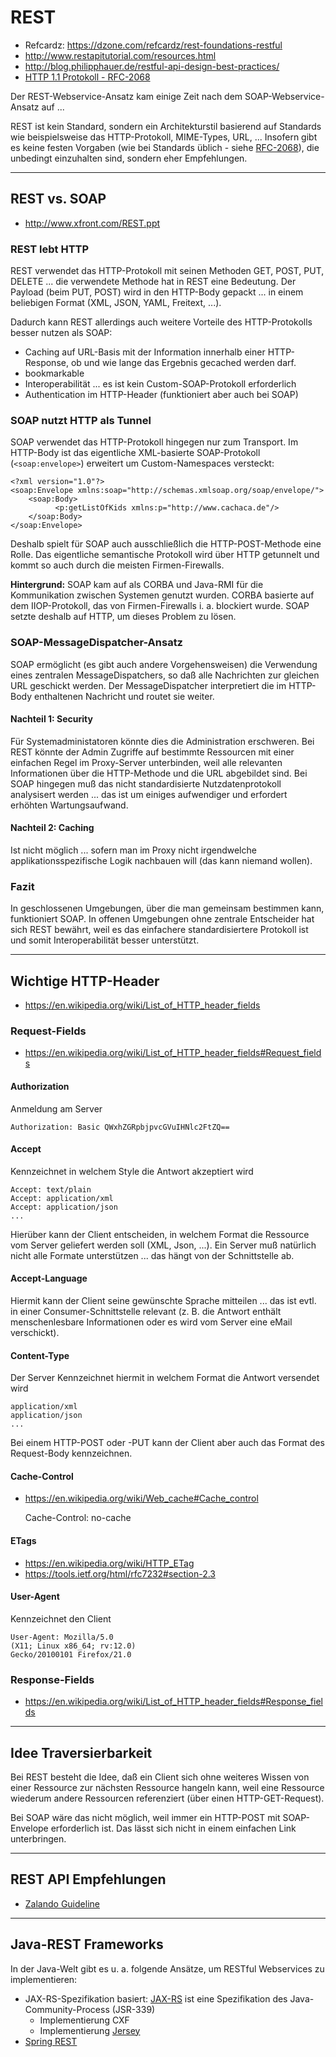 # REST

* Refcardz: https://dzone.com/refcardz/rest-foundations-restful
* http://www.restapitutorial.com/resources.html
* http://blog.philipphauer.de/restful-api-design-best-practices/
* [HTTP 1.1 Protokoll - RFC-2068](https://tools.ietf.org/html/rfc2068)

Der REST-Webservice-Ansatz kam einige Zeit nach dem SOAP-Webservice-Ansatz auf ...

REST ist kein Standard, sondern ein Architekturstil basierend auf Standards wie beispielsweise das HTTP-Protokoll, MIME-Types, URL, ... Insofern gibt es keine festen Vorgaben (wie bei Standards üblich - siehe [RFC-2068](https://tools.ietf.org/html/rfc2068)), die unbedingt einzuhalten sind, sondern eher Empfehlungen.

---

## REST vs. SOAP

* http://www.xfront.com/REST.ppt

### REST lebt HTTP

REST verwendet das HTTP-Protokoll mit seinen Methoden GET, POST, PUT, DELETE ... die verwendete Methode hat in REST eine Bedeutung. Der Payload (beim PUT, POST) wird in den HTTP-Body gepackt ... in einem beliebigen Format (XML, JSON, YAML, Freitext, ...).

Dadurch kann REST allerdings auch weitere Vorteile des HTTP-Protokolls besser nutzen als SOAP:

* Caching auf URL-Basis mit der Information innerhalb einer HTTP-Response, ob und wie lange das Ergebnis gecached werden darf.
* bookmarkable
* Interoperabilität ... es ist kein Custom-SOAP-Protokoll erforderlich
* Authentication im HTTP-Header (funktioniert aber auch bei SOAP)

### SOAP nutzt HTTP als Tunnel

SOAP verwendet das HTTP-Protokoll hingegen nur zum Transport. Im HTTP-Body ist das eigentliche XML-basierte SOAP-Protokoll (``<soap:envelope>``) erweitert um Custom-Namespaces versteckt:

    <?xml version="1.0"?>
    <soap:Envelope xmlns:soap="http://schemas.xmlsoap.org/soap/envelope/">
        <soap:Body>
              <p:getListOfKids xmlns:p="http://www.cachaca.de"/>
        </soap:Body>
    </soap:Envelope>

Deshalb spielt für SOAP auch ausschließlich die HTTP-POST-Methode eine Rolle. Das eigentliche semantische Protokoll wird über HTTP getunnelt und kommt so auch durch die meisten Firmen-Firewalls.

**Hintergrund:** SOAP kam auf als CORBA und Java-RMI für die Kommunikation zwischen Systemen genutzt wurden. CORBA basierte auf dem IIOP-Protokoll, das von Firmen-Firewalls i. a. blockiert wurde. SOAP setzte deshalb auf HTTP, um dieses Problem zu lösen. 

### SOAP-MessageDispatcher-Ansatz

SOAP ermöglicht (es gibt auch andere Vorgehensweisen) die Verwendung eines zentralen MessageDispatchers, so daß alle Nachrichten zur gleichen URL geschickt werden. Der MessageDispatcher interpretiert die im HTTP-Body enthaltenen Nachricht und routet sie weiter. 

#### Nachteil 1: Security

Für Systemadministatoren könnte dies die Administration erschweren. Bei REST könnte der Admin Zugriffe auf bestimmte Ressourcen mit einer einfachen Regel im Proxy-Server unterbinden, weil alle relevanten Informationen über die HTTP-Methode und die URL abgebildet sind. Bei SOAP hingegen muß das nicht standardisierte Nutzdatenprotokoll analysisert werden ... das ist um einiges aufwendiger und erfordert erhöhten Wartungsaufwand.

#### Nachteil 2: Caching

Ist nicht möglich ... sofern man im Proxy nicht irgendwelche applikationsspezifische Logik nachbauen will (das kann niemand wollen).

### Fazit

In geschlossenen Umgebungen, über die man gemeinsam bestimmen kann, funktioniert SOAP. In offenen Umgebungen ohne zentrale Entscheider hat sich REST bewährt, weil es das einfachere standardisiertere Protokoll ist und somit Interoperabilität besser unterstützt.

---

## Wichtige HTTP-Header

* https://en.wikipedia.org/wiki/List_of_HTTP_header_fields

### Request-Fields

* https://en.wikipedia.org/wiki/List_of_HTTP_header_fields#Request_fields

#### Authorization

Anmeldung am Server

    Authorization: Basic QWxhZGRpbjpvcGVuIHNlc2FtZQ==

#### Accept

Kennzeichnet in welchem Style die Antwort akzeptiert wird

    Accept: text/plain
    Accept: application/xml
    Accept: application/json
    ...

Hierüber kann der Client entscheiden, in welchem Format die Ressource vom Server geliefert werden soll (XML, Json, ...). Ein Server muß natürlich nicht alle Formate unterstützen ... das hängt von der Schnittstelle ab.

#### Accept-Language

Hiermit kann der Client seine gewünschte Sprache mitteilen ... das ist evtl. in einer Consumer-Schnittstelle relevant (z. B. die Antwort enthält menschenlesbare Informationen oder es wird vom Server eine eMail verschickt). 

#### Content-Type

Der Server Kennzeichnet hiermit in welchem Format die Antwort versendet wird

    application/xml
    application/json
    ...

Bei einem HTTP-POST oder -PUT kann der Client aber auch das Format des Request-Body kennzeichnen.

#### Cache-Control

* https://en.wikipedia.org/wiki/Web_cache#Cache_control

    Cache-Control: no-cache

#### ETags

* https://en.wikipedia.org/wiki/HTTP_ETag
* https://tools.ietf.org/html/rfc7232#section-2.3

#### User-Agent

Kennzeichnet den Client

    User-Agent: Mozilla/5.0
    (X11; Linux x86_64; rv:12.0)
    Gecko/20100101 Firefox/21.0

### Response-Fields

* https://en.wikipedia.org/wiki/List_of_HTTP_header_fields#Response_fields

---

## Idee Traversierbarkeit

Bei REST besteht die Idee, daß ein Client sich ohne weiteres Wissen von einer Ressource zur nächsten Ressource hangeln kann, weil eine Ressource wiederum andere Ressourcen referenziert (über einen HTTP-GET-Request).

Bei SOAP wäre das nicht möglich, weil immer ein HTTP-POST mit SOAP-Envelope erforderlich ist. Das lässt sich nicht in einem einfachen Link unterbringen.

---

## REST API Empfehlungen

* [Zalando Guideline](http://zalando.github.io/restful-api-guidelines/)

---

## Java-REST Frameworks

In der Java-Welt gibt es u. a. folgende Ansätze, um RESTful Webservices zu implementieren:

* JAX-RS-Spezifikation basiert: [JAX-RS](https://jcp.org/en/jsr/detail?id=339) ist eine Spezifikation des Java-Community-Process (JSR-339) 
  * Implementierung CXF
  * Implementierung [Jersey](https://jersey.java.net/)
* [Spring REST](springRest.md)